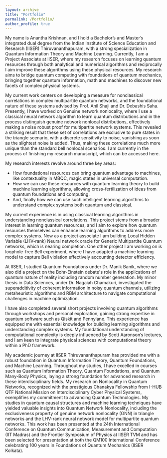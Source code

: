 ```yaml
---
layout: archive
title: "Portfolio"
permalink: /Portfolio/
author_profile: true
---
```



My name is Anantha Krishnan, and I hold a Bachelor’s and Master’s integrated dual degree from the Indian Institute of Science Education and Research (IISER) Thiruvananthapuram, with a strong specialization in Quantum Information Theory and Machine Learning. Currently, I am a Project Associate at IISER, where my research focuses on learning quantum resources through both analytical and numerical algorithms and reciprocally I aim improve these algorithms using these physical resources. My research aims to bridge quantum computing with foundations of quantum mechanics, bringing together quantum information, math and machines to discover new facets of complex physical systems. 

My current work centers on developing a measure for nonclassical correlations in complex multipartite quantum networks, and the foundational nature of these systems advised by Prof. Anil Shaji and Dr. Debashis Saha. Presently, I have worked on Genuine network nonlocality, where I use a classical neural network algorithm to learn quantum distributions and in the process distinguish genuine network nonlocal distributions, effectively making a noise robust proof for multipartite network systems. This revealed a striking result that these set of correlations are exclusive to pure states in the triangle scenario, with a discrete sensitivity to noise, vanishing as soon as the slightest noise is added. Thus, making these correlations much more unique than the standard bell nonlocal scenarios. I am currently in the process of finishing my research manuscript, which can be accessed here.

My research interests revolve around three key areas:
- How foundational resources can bring quantum advantage to machines, like contextuality in MBQC, magic states in universal computation.
- How we can use these resources with quantum learning theory to build machine learning algorithms, allowing cross-fertilization of ideas from quantum foundations and computing.
- And, finally how we can use such intelligent learning algorithms to understand complex systems both quantum and classical. 

My current experience is in using classical learning algorithms in understanding nonclassical correlations. This project stems from a broader interest in learning quantum resources, and I aim to explore how quantum resources themselves can enhance learning algorithms to address more complex systems. Now as a project associate I am building Local Hidden Variable (LHV-rank) Neural network oracle for Generic Multipartite Quantum networks, which is nearing completion. One other project I am working on is loophole-free Bell experiment, where I have adapted a machine learning model to capture Bell violation effectively accounting detector efficiency.

At IISER, I studied Quantum Foundations under Dr. Manik Banik, where we also did a project on the Bohr-Einstein debate's role in the applications of quantum nature of reality including random number generation. My minor thesis in Data Sciences, under Dr. Nagaiah Chamakuri, investigated the superadditivity of coherent information in noisy quantum channels, utilizing metaheuristic algorithms and RBM architecture to navigate computational challenges in machine optimization.

I have also completed several short projects involving quantum algorithms through workshops and personal exploration, gaining strong expertise in quantum software such as Qiskit and Pennylane. This experience has equipped me with essential knowledge for building learning algorithms and understanding complex systems. My foundational understanding of computational complexity is deeply influenced by Scott Aaronson’s lectures, and I am keen to integrate physical sciences with computational theory within a PhD framework.

My academic journey at IISER Thiruvananthapuram has provided me with a robust foundation in Quantum Information Theory, Quantum Foundations, and Machine Learning. Throughout my studies, I have excelled in courses such as Quantum Information Theory, Quantum Foundations, and Quantum Many-Body Physics, laying a strong foundation for advanced research in these interdisciplinary fields. My research on Nonlocality in Quantum Networks, recognized with the prestigious Chanakya Fellowship from I-HUB QTF National Mission on Interdisciplinary Cyber Physical Systems, exemplifies my commitment to advancing Quantum Technologies. My studies in quantum causal structures and machine learning techniques have yielded valuable insights into Quantum Network Nonlocality, including the exclusiveness property of genuine network nonlocality (GNN) in triangle networks and the LHV-rank neural network model for multipartite quantum networks. This work has been presented at the 24th International Conference on Quantum Communication, Measurement and Computation (IIT Madras) and the Frontier Symposium of Physics at IISER TVM and has been selected for presentation at both the QM100 International Conference celebrating 100 years in Foundations of Quantum Mechanics (IISER Kolkata).








